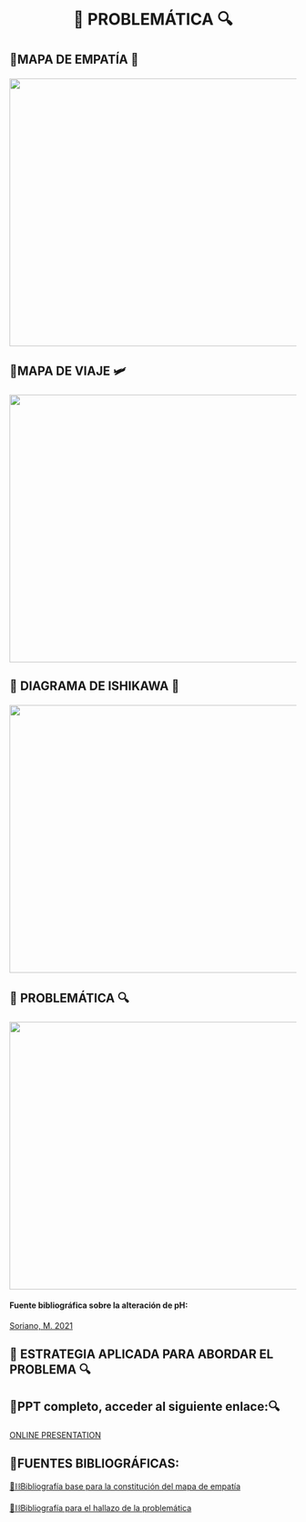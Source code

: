 # <p align="center"> 🚜 PROBLEMÁTICA 🔍</p>

## <p > 🚜MAPA DE EMPATÍA 🧣</p>

<p align="> </p>

<P align="center"><img src="https://github.com/Fx2048/Team_4_FdD/blob/main/Im%C3%A1genes/03_problematica/empatia_03.png" width="850" height="470" style="margin: auto;"></P>

## <p > 🚜MAPA DE VIAJE 🛩️</p>

<P align="center"><img src="https://github.com/Fx2048/Team_4_FdD/blob/main/Im%C3%A1genes/03_problematica/viaje.png" width="850" height="470" style="margin: auto;"></P>

## <p > 🚜 DIAGRAMA DE ISHIKAWA 🐠</p>

<P align="center"><img src="https://github.com/Fx2048/Team_4_FdD/blob/main/Im%C3%A1genes/03_problematica/Ishikawah.png" width="850" height="470" style="margin: auto;"></P>

## <p > 🚜 PROBLEMÁTICA 🔍</p>
<P align="center"><img src="https://github.com/Fx2048/Team_4_FdD/blob/main/Im%C3%A1genes/03_problematica/problematica_nueva.jpg" width="850" height="470" style="margin: auto;"></P>

#### Fuente bibliográfica sobre la alteración de pH:

[Soriano, M. 2021](https://github.com/Fx2048/Team_4_FdD/tree/main/Documentaci%C3%B3n/IDENTIFICACI%C3%93N%20DEL%20PROBLEMA)


## <p > 🚜 ESTRATEGIA APLICADA PARA ABORDAR EL PROBLEMA 🔍</p>


## <p> 🚜PPT completo, acceder al siguiente enlace:🔍 </p>

[ONLINE PRESENTATION](https://www.canva.com/design/DAF5y-mq_oU/VwOhxY1MChr1Qd3Xt_TtjQ/view?utm_content=DAF5y-mq_oU&utm_campaign=designshare&utm_medium=link&utm_source=editor)

## 🚜FUENTES BIBLIOGRÁFICAS: 
[🎯⛓️Bibliografía base para la constitución del mapa de empatía](../../Bibliografía/Indent_problema.txt)

[🎯⛓️Bibliografía para el hallazo de la problemática](../../Bibliografía/Indent_problema.txt)
